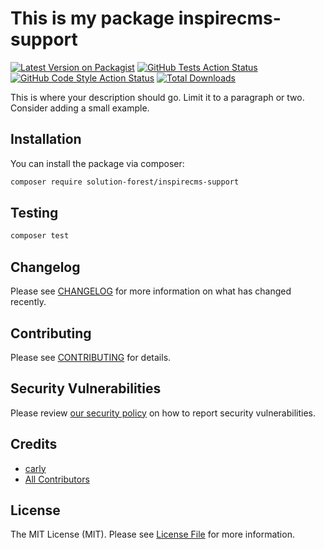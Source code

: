 # This is my package inspirecms-support

[![Latest Version on Packagist](https://img.shields.io/packagist/v/solutionforest/inspirecms-support.svg?style=flat-square)](https://packagist.org/packages/solutionforest/inspirecms-support)
[![GitHub Tests Action Status](https://img.shields.io/github/actions/workflow/status/solutionforest/inspirecms-support/run-tests.yml?branch=main&label=tests&style=flat-square)](https://github.com/solutionforest/inspirecms-support/actions?query=workflow%3Arun-tests+branch%3Amain)
[![GitHub Code Style Action Status](https://img.shields.io/github/actions/workflow/status/solutionforest/inspirecms-support/fix-php-code-styling.yml?branch=main&label=code%20style&style=flat-square)](https://github.com/solutionforest/inspirecms-support/actions?query=workflow%3A"Fix+PHP+code+styling"+branch%3Amain)
[![Total Downloads](https://img.shields.io/packagist/dt/solutionforest/inspirecms-support.svg?style=flat-square)](https://packagist.org/packages/solutionforest/inspirecms-support)



This is where your description should go. Limit it to a paragraph or two. Consider adding a small example.

## Installation

You can install the package via composer:

```bash
composer require solution-forest/inspirecms-support
```

## Testing

```bash
composer test
```

## Changelog

Please see [CHANGELOG](CHANGELOG.md) for more information on what has changed recently.

## Contributing

Please see [CONTRIBUTING](.github/CONTRIBUTING.md) for details.

## Security Vulnerabilities

Please review [our security policy](../../security/policy) on how to report security vulnerabilities.

## Credits

- [carly](https://github.com/solutionforest)
- [All Contributors](../../contributors)

## License

The MIT License (MIT). Please see [License File](LICENSE.md) for more information.

